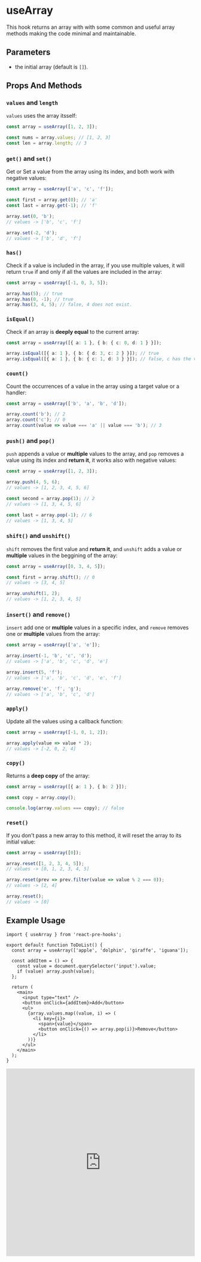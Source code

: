 # useArray

This hook returns an array with with some common and useful array methods making the code minimal and maintainable.

## Parameters

- the initial array (default is `[]`).

## Props And Methods

### `values` and `length`

`values` uses the array itsself:

```ts
const array = useArray([1, 2, 3]);

const nums = array.values; // [1, 2, 3]
const len = array.length; // 3
```

### `get()` and `set()`

Get or Set a value from the array using its index, and both work with negative values:

```ts
const array = useArray(['a', 'c', 'f']);

const first = array.get(0); // 'a'
const last = array.get(-1); // 'f'

array.set(0, 'b');
// values -> ['b', 'c', 'f']

array.set(-2, 'd');
// values -> ['b', 'd', 'f']
```

### `has()`

Check if a value is included in the array, if you use multiple values, it will return `true` if and only if all the values are included in the array:

```ts
const array = useArray([-1, 0, 3, 5]);

array.has(5); // true
array.has(0, -1); // true
array.has(3, 4, 5); // false, 4 does not exist.
```

### `isEqual()`

Check if an array is **deeply equal** to the current array:

```ts
const array = useArray([{ a: 1 }, { b: { c: 0, d: 1 } }]);

array.isEqual([{ a: 1 }, { b: { d: 3, c: 2 } }]); // true
array.isEqual([{ a: 1 }, { b: { c: 1, d: 3 } }]); // false, c has the value 1 not 2
```

### `count()`

Count the occurrences of a value in the array using a target value or a handler:

```ts
const array = useArray(['b', 'a', 'b', 'd']);

array.count('b'); // 2
array.count('c'); // 0
array.count(value => value === 'a' || value === 'b'); // 3
```

### `push()` and `pop()`

`push` appends a value or **multiple** values to the array, and `pop` removes a value using its index and **return it**, it works also with negative values:

```ts
const array = useArray([1, 2, 3]);

array.push(4, 5, 6);
// values -> [1, 2, 3, 4, 5, 6]

const second = array.pop(1); // 2
// values -> [1, 3, 4, 5, 6]

const last = array.pop(-1); // 6
// values -> [1, 3, 4, 5]
```

### `shift()` and `unshift()`

`shift` removes the first value and **return it**, and `unshift` adds a value or **multiple** values in the beggining of the array:

```ts
const array = useArray([0, 3, 4, 5]);

const first = array.shift(); // 0
// values -> [3, 4, 5]

array.unshift(1, 2);
// values -> [1, 2, 3, 4, 5]
```

### `insert()` and `remove()`

`insert` add one or **multiple** values in a specific index, and `remove` removes one or **multiple** values from the array:

```ts
const array = useArray(['a', 'e']);

array.insert(-1, 'b', 'c', 'd');
// values -> ['a', 'b', 'c', 'd', 'e']

array.insert(5, 'f');
// values -> ['a', 'b', 'c', 'd', 'e', 'f']

array.remove('e', 'f', 'g');
// values -> ['a', 'b', 'c', 'd']
```

### `apply()`

Update all the values using a callback function:

```ts
const array = useArray([-1, 0, 1, 2]);

array.apply(value => value * 2);
// values -> [-2, 0, 2, 4]
```

### `copy()`

Returns a **deep copy** of the array:

```ts
const array = useArray([{ a: 1 }, { b: 2 }]);

const copy = array.copy();

console.log(array.values === copy); // false
```

### `reset()`

If you don't pass a new array to this method, it will reset the array to its initial value:

```ts
const array = useArray([0]);

array.reset([1, 2, 3, 4, 5]);
// values -> [0, 1, 2, 3, 4, 5]

array.reset(prev => prev.filter(value => value % 2 === 0));
// values -> [2, 4]

array.reset();
// values -> [0]
```

## Example Usage

```tsx
import { useArray } from 'react-pre-hooks';

export default function ToDoList() {
  const array = useArray(['apple', 'dolphin', 'giraffe', 'iguana']);

  const addItem = () => {
    const value = document.querySelector('input').value;
    if (value) array.push(value);
  };

  return (
    <main>
      <input type="text" />
      <button onClick={addItem}>Add</button>
      <ul>
        {array.values.map((value, i) => (
          <li key={i}>
            <span>{value}</span>
            <button onClick={() => array.pop(i)}>Remove</button>
          </li>
        ))}
      </ul>
    </main>
  );
}
```

<iframe src="https://codesandbox.io/embed/usearray-9zwznj?fontsize=14&hidenavigation=1&module=%2Fsrc%2FComponent.tsx&theme=dark" style="width:100%; height:500px; border:0; overflow:hidden;" title="useArray" allow="accelerometer; ambient-light-sensor; camera; encrypted-media; geolocation; gyroscope; hid; microphone; midi; payment; usb; vr; xr-spatial-tracking" sandbox="allow-forms allow-modals allow-popups allow-presentation allow-same-origin allow-scripts"></iframe>

